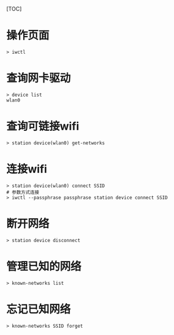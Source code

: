 [TOC]

# 操作页面
```
> iwctl
```

# 查询网卡驱动
```
> device list
wlan0
```

# 查询可链接wifi
```
> station device(wlan0) get-networks
```

# 连接wifi
```
> station device(wlan0) connect SSID
# 参数方式连接
> iwctl --passphrase passphrase station device connect SSID
```

# 断开网络
```
> station device disconnect
```

# 管理已知的网络
```
> known-networks list
```
# 忘记已知网络
```
> known-networks SSID forget
```